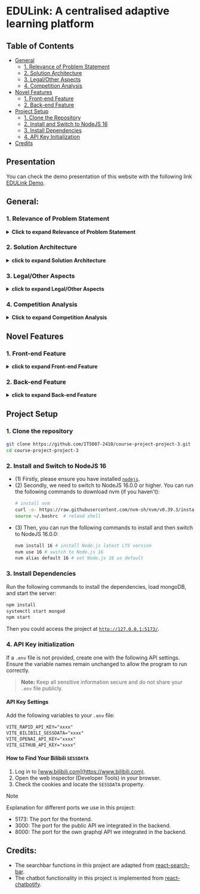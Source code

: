 # **EDULink: A centralised adaptive learning platform**

## Table of Contents

- [General](#general)
  - [1. Relevance of Problem Statement](#1-relevance-of-problem-statement)
  - [2. Solution Architecture](#2-solution-architecture)
  - [3. Legal/Other Aspects](#3-legalother-aspects)
  - [4. Competition Analysis](#4-competition-analysis)
- [Novel Features](#novel-features)
  - [1. Front-end Feature](#1-front-end-feature)
  - [2. Back-end Feature](#2-back-end-feature)
- [Project Setup](#project-setup)
  - [1. Clone the Repository](#1-clone-the-repository)
  - [2. Install and Switch to NodeJS 16](#2-install-and-switch-to-nodejs-16)
  - [3. Install Dependencies](#3-install-dependencies)
  - [4. API Key Initialization](#4-api-key-initialization)
- [Credits](#credits)

## Presentation
You can check the demo presentation of this website with the following link [EDULink Demo](https://drive.google.com/file/d/1nZpSO41kDEn6tAuw8FOUPzXvDfeb_tGq/view?usp=sharing).
	
## General:
### **1. Relevance of Problem Statement**

<details><summary><b>Click to expand Relevance of Problem Statement</b></summary>   
	
### **The Problem**
Modern learners face significant challenges in accessing and organizing educational content, which is often scattered across multiple platforms, such as:
- **YouTube**: Abundant video resources but unstructured content.
- **Bilibili**: Educational content mixed with entertainment, offer rich information for Chinese users
- **Academic Papers and Research Repositories** (e.g., ArXiv): Rich content but limited accessibility and interactivity.
- **GitHub and Coding Platforms**: Useful for practical learning but challenging to integrate with theoretical content.

Searching through these platforms one by one is **time-consuming** and risks:
- Missing critical information.
- Being distracted by unrelated content.
- Facing inefficiencies in managing diverse resources.

---

### **Key Requirements for a Solution**
To address these challenges, there is a pressing need for an **integrated, immersive self-study environment** that provides:
1. **Content Aggregation**: 
   - Collects resources from multiple sources in real-time.
   - Ensures relevance and quality in a centralized hub.
2. **Enhanced Search and Filtering**: 
   - Refines search results to prioritize relevance.
   - Improves the quality of study resources with AI-powered filtering.
3. **Interactive Features**: 
   - Includes chatbots, curated collections, and organized categories.
   - Enhances user engagement and learning outcomes.
4. **Unified User Accounts**:
   - Enables secure login.
   - Tracks study progress and provides personalized learning tools.

---

### **Implementation Complexity**
Implementing such a solution comes with several challenges, including:

- **Backend Development**:
  - Building a scalable backend to aggregate and process vast amounts of data.
  - Continuously integrating with various **APIs** for dynamic content updates.
  
- **AI Integration**:
  - Leveraging AI technologies for **adaptive recommendations** that evolve based on user behavior.
  - Ensuring personalized and context-aware suggestions for diverse learning needs.

- **User-Friendly Front End**:
  - Designing an intuitive interface with advanced filtering, search, and interactive tools.
  - Catering to users of all technical expertise levels.

- **Cross-Device Synchronization**:
  - Ensuring seamless accessibility across devices.
  - Allowing users to maintain progress and retrieve learning materials anytime, anywhere.

---

### **Future Relevance (2/5/10 Years)**

The demand for centralized learning platforms will grow as the **proliferation of online educational content accelerates**. EDULink positions itself as a sustainable solution by focusing on:
1. **Continuous Integration**:
   - Adding relevant resources from emerging platforms.
   - Keeping the platform fresh and comprehensive.

2. **AI-Driven Personalization**:
   - Refining domain-specific recommendation algorithms.
   - Delivering tailored learning experiences to meet evolving user goals.

3. **Cutting-Edge Features**:
   - Incorporating technologies like **AI-powered tutoring** and **real-time feedback tools**.
   - Enhancing engagement and productivity for users.

---
### **Competitive Edge**
By focusing on **accessibility**, **adaptability**, and **personalization**, EDULink ensures its relevance and competitiveness in an ever-evolving educational landscape.

</details>

### **2. Solution Architecture**
<details><summary><b>click to expand Solution Architecture</b></summary>

### **Overview**

The project is an educational web application designed to offer students interactive tools for learning, such as categorized study materials, video resources, and filtering/search features. It is modularly structured, promoting maintainability and scalability. This architecture outlines the page flow, component functionality, and key modules.

---

### **Figma Design**
![Figma](./assets/image.png)

---
  
### **Information Architecture**
  
The application is divided into three layers:
1. Presentation Layer (Frontend):
	- Built using React.js to provide a responsive and interactive user experience.
	- Modular components are used to build pages dynamically and efficiently.
2. Application Logic Layer:
	- Handles the state management, routing, and business logic using React states/hooks or a state management library like Redux.
3. Data Layer:
	- Backend API integration to fetch study materials, videos, and other content (e.g., course data, search results).
	- Utilizes Proxy and GraphQL APIs for communication.

---

### **Page Structure**
1. Homepage:
    - Components: Navibar, Footer.
    - Purpose: Acts as the landing page with introduction of website.

2.	CoursePage:
	-	Components: Navibar, Footer, CourseCard, SearchResultDisplay.
	-	Purpose: Displays categorized courses with filtering options.

3. MainPage:
    - Components: Navibar, Footer, TrendingFields, PlayGrid, ResourceFilter, SearchResultDisplay, CollectionStar.
    - Purpose: Highlights “Trending Fields” and “Most Visited” content, allowing users to filter resources based on their selected preferences and add specific resources to their collection as needed.

4. VideoPlayerPage:
	-	Components: Navibar, Footer, Collectionstar, PlayList, VideoPlayerAssistant, SearchResultDisplay.
	- Purpose: Showcases video resources with added features such as a chatbot, personalized collections, and recommended playlists.

5. SearchPage:
	-	Components: Navibar, Footer, SearchResultsList, ResourceFilter.
	-	Purpose: Provides search functionality with filtering and sorting features for relevant materials.

6.	HistoryPage/CollectionPage:
	-	Components: Navibar, Footer.
	-	Purpose: Keeps a record of the user’s progress, recently accessed materials, or personal collections.

---

### **Modular Architecture**
1. Pages:
Each page (e.g., Homepage, SearchPage) uses a combination of modular components to ensure reusability.
2. Styling: Each component or page has a corresponding .module.css file to enable scoped styling.
3. State Management: Use Context API for managing shared state (e.g., search results, user preferences).
4. Routing: Utilize React Router for navigation between pages like /home, /courses, /search etc..
</details>

### **3. Legal/Other Aspects**
<details><summary><b>click to expand Legal/Other Aspects</b></summary>

### **Open Source Usage**
- The platform relies on open-source libraries and frameworks for APIs, UI components, and web development frameworks (e.g., React, Node.js).
- Third-party integrations (e.g., YouTube, Bilibili, ArXiv, GitHub) are implemented in compliance with their respective terms of service and usage policies, ensuring proper attribution and adherence to licensing requirements.
- Regular audits are conducted to ensure updates in third-party API terms are reflected in the platform's usage.
- Open-source contributions to improve the platform’s features are encouraged and managed through a transparent licensing model, such as MIT or Apache 2.0, to foster community engagement.
---


### **Protecting Against Copying**
- **Proprietary Features:** The AI-based recommendation engine, personalized learning algorithms, and interactive tools are proprietary and can be safeguarded through patents to ensure originality and competitive advantage.
- **Branding:** The platform’s logo, color scheme, and other distinctive elements can be trademarked to protect the brand identity from imitation.
- **UI/UX Design:** The user interface and unique content organization strategies can be copyrighted to secure intellectual property rights.
- **Digital Watermarking:** Educational resources, especially AI-generated materials, can be embedded with digital watermarks to trace unauthorized replication or redistribution.
- **Data Encryption:** User data, particularly progress and preferences, is encrypted to prevent breaches and unauthorized access.

---

### **Compliance with Legal Standards**
- The platform adheres to global data privacy laws, such as the General Data Protection Regulation (GDPR) in the EU and the Personal Data Protection Act (PDPA) in Singapore.
- Content sourced from third-party platforms ensures respect for intellectual property rights, and takedown mechanisms are implemented to address disputes promptly.
- All user-generated content, such as notes or collections, is protected by platform-specific policies, ensuring both user ownership and platform moderation for compliance.


</details>

### **4. Competition Analysis**
<details><summary><b>Click to expand Competition Analysis</b></summary>

### **Competitors**
  
1. **Khan Academy**
   - **Strengths:** Comprehensive free courses, interactive exercises, and a well-organized learning structure.
   - **Weaknesses:** Limited aggregation of third-party content and less focus on advanced or professional-level topics.

2. **Coursera/edX**
   - **Strengths:** Offers university-level courses, industry-recognized certifications, and collaborations with top institutions.
   - **Weaknesses:** High cost for certifications and limited free content. Lack of real-time personalized recommendations or integration with diverse learning formats.

3. **YouTube**
   - **Strengths:** Free access to a vast repository of educational videos on a wide range of topics.
   - **Weaknesses:** Content is often unstructured, lacks categorization for educational purposes, and includes distractions from entertainment-focused content.

4. **ArXiv**
   - **Strengths:** Extensive library of academic and research papers, particularly in STEM fields.
   - **Weaknesses:** No interactive tools, minimal user interface enhancements, and limited accessibility for non-academic users.

---

### **How EDULink Stands Out**
  
- **Centralized Platform:** Integrates videos, articles, and research papers from multiple sources, providing users with a unified hub for diverse educational content.
- **AI-Driven Personalization:** Delivers adaptive learning through AI-powered recommendations tailored to user goals, behavior, and preferences.
- **Interactivity:** Offers features like chatbots, history/collection track to improve engagement and learning efficiency.
- **Scalability and Accessibility:** Designed to handle diverse and growing educational content while ensuring relevance for students, professionals, and lifelong learners.

---

### **Target Audience**
Our primary users include **students, professionals, and lifelong learners** who value:
- Access to educational content from **multiple sources in one place**.
- Enhanced learning tools, such as categorization, adaptive pathways, and personal collections.
- Support for self-paced study with interactive features that simplify learning.

By addressing gaps in existing platforms and focusing on user-centric innovations, EDULink positions itself as a comprehensive solution for modern learners.

</details>


## Novel Features
### **1. Front-end Feature**
<details>
<summary><b>click to expand Front-end Feature</b></summary>

### Core Features

- **Multi-page Application with React Router**:
  - Designed and implemented **7 pages** that mentioned in [Solution Architecture](#2-solution-architecture) above to handle different user interactions and present information dynamically:
  - Utilized **React Router** for seamless navigation across pages.
    
- **TailwindCSS Integration**:
  - Leveraged **TailwindCSS** for building responsive and modern UI components with a consistent design language.
  - Incorporated **Flowbite components** to enhance usability and aesthetics.

---

### Enhanced User Experience

- **Reusable Components**:
  - **Header (NavBar)**:
    ![Header](./assets/Header.png)
    
    - Displays the logo, navigation buttons, and a Google login button.
    - Post-login, shows the user's avatar and name with a dropdown menu for account management, history, and collection redirection.
      
  - **Footer**:
    ![Footer](./assets/Footer.png)
    
    - Redirects users to different informational sections based on parameters added to the URL.
      
  - **Search Bar**:
    ![SearchBar](./assets/SearchBar.png)
    
    - Features dynamic search with real-time suggestions based on user input.
    - Provides exact matches and handles diverse search queries efficiently.

  - **Google Login Integration**:
    
    <img src="./assets/Avatar.png" width="200">   
    
    - Enables user account management with avatar, name and emailaddress displayed upon login.
    - Dropdown menu for accessing history, collections and log out.
      
  - **Dynamic PlayGrid Cards**:
    ![PlayGrid](./assets/PlayGrid.png)
    
    - Displays resource cards dynamically, showing cover images, source logos, titles and descriptions fetched from APIs.
      
  - **Trending Field Cards**:
    ![TrendingField](./assets/TrendingFields.png)
    
    - Utilizes AI to display trending fields of a subject.
    - Presents these as clickable cards for deeper exploration of specific topics.
      
  - **Filter Component**:
    
    <img src="./assets/Filter.png" width="600">   
    
    - Located under the search bar, allows users to refine results by restricting them to specific sources.
      
  - **Pagination Component**:
    
    <img src="./assets/Pagination.png" width="500">   
    
    - Available on the search page to load additional results when required.
      

- **Responsive Video Player Page**:
  ![VideoPlayer](./assets/VideoPlayerPage.png)
  
  - Developed a **unified VideoPlayerPage** to play videos from different sources (YouTube, Bilibili, etc.).
  - Includes interactive features:
    - **Collection Star** for bookmarking videos.
    - A responsive chatbot assistant for real-time queries during video playback.
    - Recommended playlists based on video context.
          

- **Homepage**:
  ![HomePage](./assets/HomePage.png)
  
  - Introduces users to the platform with a clean and engaging layout.
  - Highlights the platform's mission and features.
  - Provides a brief description of the **APIs** referenced, such as YouTube, Bilibili, ArXiv, and GitHub, to aggregate diverse resources.
  - Includes a **Getting Started** button to guide new users through the platform's functionalities.
    

- **Course Page**:
  ![CoursePage](./assets/CoursePage.png)
  
  - Pre-Defined Category Cards
  - Displays visually appealing cards representing various subjects or fields of study (e.g., Programming, Mathematics, Science, Arts).      

- **Collection Management**:
  - **Collection Star Component**:
    
    <img src="./assets/CollectionStar.png" width="300">   
    
    - Located on the bottom-right corner of resource cards.
    - Toggle functionality to add/remove resources from collections dynamically.
    - Updates in real-time based on the user's interaction.
      
  - **History Tracking Page**
    ![History](./assets/History%20Tracking.png)   
    
    - **Access History Tracking**: keeps a record of all videos, articles, and papers accessed/collected by users, allowing them to revisit previous materials with ease.

- **3-rd party AI Assistant Integration on the Player Page**
  
  <img src="./assets/ChatBot.png" width="300">
  
  - **Real-Time Assistance**: An AI ChatBot is integrated directly into the Player page, enabling users to ask questions or seek clarifications about the video content they are watching.
  - **Context-Aware Responses**: The AI Assistant can understand the context of the video and provide tailored explanations or additional resources related to the topic.
  - **Enhanced Learning Experience**: Users can interact with the ChatBot without leaving the Player page, ensuring an uninterrupted and interactive learning environment.

---

### UI & UX Enhancements
- **Consistent Styling**:
  - Followed a unified color scheme, font styles, and spacing for a cohesive user experience.
  - Scoped styles with **module.css** to maintain component-specific CSS without affecting the overall design.
  
- **Interactive Components**:
  - Buttons, icons, and dropdowns are designed for intuitive use.
  - Hover and focus states enhance interactivity.

- **Navigation & Usability**:
  - All links and buttons are functional, with no broken URLs.
  - Robust error handling machnism, provide error-free user experience

---

### Future-Proof Features
- Modular structure ensures scalability and ease of adding new features or pages.
- AI-powered personalization supports evolving user needs.
- Responsive design ensures usability across devices and screen sizes.
</details>

### **2. Back-end Feature**
<details>
<summary><b>click to expand Back-end Feature</b></summary>

### Architecture

The back-end architecture is designed to handle multiple incoming requests efficiently while integrating various third-party APIs and providing optimized data processing. Below are the details of how requests are processed and the interaction with third-party APIs:

---

### **Incoming Requests Supported**

1. **Fetching Educational Videos**
   - Endpoint: `/api/videos`
   - **Parameters**:
     - `keyword`: The search keyword.
     - `page`: Pagination parameter (default: 1).
   - **Processing**:
     - Retrieves video data from multiple APIs (YouTube, Bilibili, arXiv, GitHub) using parallel API calls.
     - Filters non-educational content using an OpenAI GPT-powered relevance score.
     - Sorts the videos by relevance and returns a unified response to the front-end.

2. **Fetching Related Videos**
   - Endpoint: `/api/videos`
   - **Parameters**:
     - `source`: The video source (YouTube or Bilibili).
     - `videoid`: ID of the video for which related content is requested.
   - **Processing**:
     - Fetches related videos from the respective platform's API.
     - Formats and returns the results in a structured format.

3. **GraphQL API**
   - Endpoint: `/graphql`
   - **Operations**:
     - Queries:
       - `listVideoHistory`: Retrieves the video history of a user.
       - `listVideoCollection`: Fetches a user's saved video collection.
     - Mutations:
       - `addUser`: Adds a new user to the system.
       - `addVideoToCollection`: Adds a video to a user's collection.
       - `removeVideoFromCollection`: Removes a video from a user's collection.
       - `addVideoToHistory`: Adds a video to a user's watch history.
       - `clearVideoCollection`: Clears all videos from a user's collection.
       - `clearVideoHistory`: Clears a user's video watch history.

---

### **Interaction Model**

| Component       | Responsible for                                                |
|------------------|----------------------------------------------------------------|
| Front-End        | Sends requests to the back-end for data.                      |
| Back-End         | Handles all third-party API calls, processes data, and returns results. |
| Third-Party APIs | Provides raw data that the back-end processes into usable formats. |
| Database         | Stores and manages user-specific data like collections and history. |

---

### Integration with Multiple APIs
- **Integrated APIs**:
  - **YouTube**: [Obtain from Rapid API](https://rapidapi.com/ytjar/api/yt-api). Fetches Youtube video metadata, related videos, and recommendations.
  - **Bilibili**: [Open source from GitHub Repo](https://github.com/SocialSisterYi/bilibili-API-collect/tree/master) Fetches Bilibili video metadata, related videos, and recommendations.
  - **arXiv**: [Open source ArXiv API](https://info.arxiv.org/help/api/index.html) Searches and retrieves ArXiv research paper metadata.
  - **GitHub**: [Open source GitHub API](https://docs.github.com/en/rest/search/search?apiVersion=2022-11-28) Fetches GitHub repository metadata such as stars, description, and language.
  - **OpenAI**: [OpenAI API](https://openai.com/index/openai-api/) AI API for resource filtering and content recommendation. (Pricing based on amount of tokens used)
  - **Google**: [React OAuth2 Google](https://www.npmjs.com/package/@react-oauth/google) Google's OAuth2 API integration using `@react-oauth/google` component.
    
- **Unified Response Structure**:
  - Combines API responses from different sources into a consistent schema with properties like `id`, `title`, `description`, `image`, and `source`.

---

### User Performance Optimizations
- **Caching with NodeCache**:
  - Caches API responses for 5 minutes (`stdTTL: 300`) to reduce redundant calls and improve performance.
- **Parallel Processing**:
  - Utilizes `Promise.all` to handle multiple API requests and data parsing concurrently, minimizing latency.
- **Batch Processing for GPT Efficiency**:
  - Handles OpenAI API rate limits by dividing data into batches (`BATCH_SIZE: 10`) for parallel processing.

---

### AI-Enhanced Content Filtering
- **Relevance Scoring with OpenAI GPT**:
  - Retains only educational videos by filtering out entertainment and any uncorrelated content.
  - Uses AI in the backend to assign a relevancy score to the remaining educational videos.
  - Sorts the videos based on their relevancy scores and presents them in descending order of relevance.
-  **GPT-Based Search Recommendations**:
  -  When users type text into the search bar, GPT is tasked with providing only education-related suggestions to guide their search queries effectively.
- **Custom GPT Prompting**:
  - GPT prompts are dynamically generated based on the current page's query and data to improve accuracy of relevance scores.

---

### User Authentication
- **Google API Integration**:
  - Supports user authentication via Google.
  - Maintains user sessions across the website.
    
---

### Enhanced Pagination
- Handles pagination for all supported sources with relative request to the APIs using `page` parameter.

---

### Environment Variable Management
- **Secure Key Management**:
  - API keys (e.g., RapidAPI, Bilibili, OpenAI, GitHub) are securely stored in `.env` files using `dotenv`.

---

### Proxy Server for CORS Handling
- **Centralized Proxy Server**:
  - Handles incoming requests and resolves CORS issues for external API calls.
- **Dynamic Request Handling**:
  - Centralized processing for APIs like YouTube, Bilibili, arXiv, and GitHub.

---

### MongoDB Integration
- **Database Features**:
  - Stores user data, collections, and history in MongoDB.
  - Provides seamless connections using `connectToDb`.
  - Optimized queries using MongoDB operations (`findOneAndUpdate`, `$push`, `$pull`).

---

### Error Handling
- **Robust Error Management**:
  - Comprehensive `try-catch` blocks to handle network issues, API limits, and other failures gracefully.

---

### Automation and Setup
- **Setup Scripts**:
  - The backend initializes automatically with `npm start`, setting up all dependencies, server, and services.
- **Environment Setup**:
  - `.env` configuration ensures sensitive credentials are loaded dynamically.
</details>

## **Project Setup**
### **1. Clone the repository**
```bash
git clone https://github.com/IT5007-2410/course-project-project-3.git
cd course-project-project-3
```

### **2. Install and Switch to NodeJS 16**
- (1) Firstly, please ensure you have installed <code><a href="https://nodejs.org/en/download/">nodejs</a></code>.
- (2) Secondly, we need to switch to NodeJS 16.0.0 or higher. You can run the following commands to download nvm (if you haven't):
    ```bash
    # install nvm
    curl -o- https://raw.githubusercontent.com/nvm-sh/nvm/v0.39.3/install.sh | bash
    source ~/.bashrc  # reload shell
    ```
- (3) Then, you can run the following commands to install and then switch to NodeJS 16.0.0:
    ```bash
    nvm install 16 # install Node.js latest LTS version
    nvm use 16 # switch to Node.js 16
    nvm alias default 16 # set Node.js 16 as default
    ```

### **3. Install Dependencies**
Run the following commands to install the dependencies, load mongoDB, and start the server:
```bash
npm install
systemctl start mongod
npm start
```
Then you could access the project at <code><a href="http://127.0.0.1:5173/">http://127.0.0.1:5173/</a></code>.

### **4. API Key initialization**
If a `.env` file is not provided, create one with the following API settings. Ensure the variable names remain unchanged to allow the program to run correctly.
> **Note:** Keep all sensitive information secure and do not share your `.env` file publicly.

#### API Key Settings
Add the following variables to your `.env` file:
```
VITE_RAPID_API_KEY="xxxx"
VITE_BILIBILI_SESSDATA="xxxx"
VITE_OPENAI_API_KEY="xxxx"
VITE_GITHUB_API_KEY="xxxx"
```
#### How to Find Your Bilibili `SESSDATA`
1. Log in to [www.bilibili.com](https://www.bilibili.com).
2. Open the web inspector (Developer Tools) in your browser.
3. Check the cookies and locate the `SESSDATA` property.

> [!NOTE]
> Explanation for different ports we use in this project:
> - 5173: The port for the frontend.
> - 3000: The port for the public API we integrated in the backend.
> - 8000: The port for the own graphql API we integrated in the backend.

## Credits:
- The searchbar functions in this project are adapted from [react-search-bar](https://github.com/CodeCompleteYT/react-search-bar).
- The chatbot functionality in this project is implemented from [react-chatbotify](https://github.com/tjtanjin/react-chatbotify).
